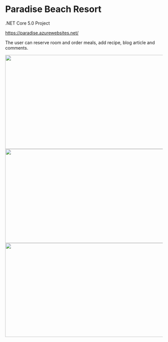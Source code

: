 # Paradise Beach Resort
.NET Core 5.0 Project

https://paradise.azurewebsites.net/

The user can reserve room and order meals, add recipe, blog article and comments.


<img align="left" width="600" height="300" src="https://user-images.githubusercontent.com/74212719/120187485-8409b180-c21d-11eb-8c9e-1816fa862c51.jpg"><br />



<img align="left" width="600" height="300" src="https://user-images.githubusercontent.com/74212719/120188637-08106900-c21f-11eb-9473-08b80758e297.jpg"><br />


<img align="left" width="600" height="300" src="https://user-images.githubusercontent.com/74212719/120188713-1c546600-c21f-11eb-944d-d788c5de4a85.jpg"><br />

